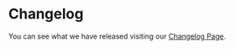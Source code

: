 # Changelog

You can see what we have released visiting our [Changelog Page](https://headwayapp.co/neuraltext-changelog).
